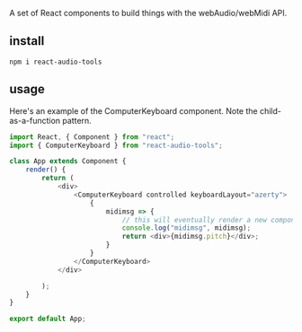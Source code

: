 A set of React components to build things with the webAudio/webMidi API.

## install

`npm i react-audio-tools`

## usage

Here's an example of the ComputerKeyboard component. Note the child-as-a-function pattern.

```js
import React, { Component } from "react";
import { ComputerKeyboard } from "react-audio-tools";

class App extends Component {
	render() {
		return (
			<div>
				<ComputerKeyboard controlled keyboardLayout="azerty">
					{
						midimsg => {
							// this will eventually render a new component with midimsg prop input.
							console.log("midimsg", midimsg);
							return <div>{midimsg.pitch}</div>;
						}
					}
				</ComputerKeyboard>
			</div>

		);
	}
}

export default App;
```